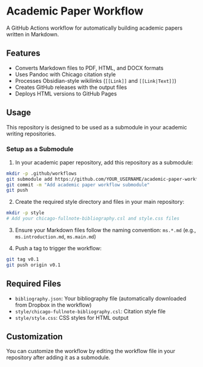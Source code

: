 # Academic Paper Workflow

A GitHub Actions workflow for automatically building academic papers written in Markdown.

## Features

- Converts Markdown files to PDF, HTML, and DOCX formats
- Uses Pandoc with Chicago citation style
- Processes Obsidian-style wikilinks (`[[Link]]` and `[[Link|Text]]`)
- Creates GitHub releases with the output files
- Deploys HTML versions to GitHub Pages

## Usage

This repository is designed to be used as a submodule in your academic writing repositories.

### Setup as a Submodule

1. In your academic paper repository, add this repository as a submodule:

```bash
mkdir -p .github/workflows
git submodule add https://github.com/YOUR_USERNAME/academic-paper-workflow.git .github/workflows
git commit -m "Add academic paper workflow submodule"
git push
```

2. Create the required style directory and files in your main repository:

```bash
mkdir -p style
# Add your chicago-fullnote-bibliography.csl and style.css files
```

3. Ensure your Markdown files follow the naming convention: `ms.*.md` (e.g., `ms.introduction.md`, `ms.main.md`)

4. Push a tag to trigger the workflow:

```bash
git tag v0.1
git push origin v0.1
```

## Required Files

- `bibliography.json`: Your bibliography file (automatically downloaded from Dropbox in the workflow)
- `style/chicago-fullnote-bibliography.csl`: Citation style file
- `style/style.css`: CSS styles for HTML output

## Customization

You can customize the workflow by editing the workflow file in your repository after adding it as a submodule.